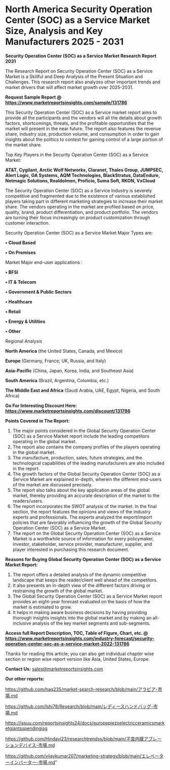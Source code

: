 # North America Security Operation Center (SOC) as a Service Market Size, Analysis and Key Manufacturers 2025 - 2031

<strong>Security Operation Center (SOC) as a Service Market Research Report 2031</strong>

The Research Report on Security Operation Center (SOC) as a Service Market is a Skillful and Deep Analysis of the Present Situation and Challenges. This research report also analyzes other important trends and market drivers that will affect market growth over 2025-2031.

<strong>Request Sample Report @ <a href=https://www.marketreportsinsights.com/sample/131786>https://www.marketreportsinsights.com/sample/131786</a></strong>

This Security Operation Center (SOC) as a Service market report aims to provide all the participants and the vendors will all the details about growth factors, shortcomings, threats, and the profitable opportunities that the market will present in the near future. The report also features the revenue share, industry size, production volume, and consumption in order to gain insights about the politics to contest for gaining control of a large portion of the market share.

Top Key Players in the Security Operation Center (SOC) as a Service Market:

<strong>AT&T, Cygilant, Arctic Wolf Networks, Claranet, Thales Group, JUMPSEC, Alert Logic, GA Systems, AQM Technologies, BlackStratus, DataEndure, Netmagic Solutions, Realdolmen, Proficio, Suma Soft, RKON, VxCloud</strong>

The Security Operation Center (SOC) as a Service Industry is severely competitive and fragmented due to the existence of various established players taking part in different marketing strategies to increase their market share. The vendors operating in the market are profiled based on price, quality, brand, product differentiation, and product portfolio. The vendors are turning their focus increasingly on product customization through customer interaction.

Security Operation Center (SOC) as a Service Market Major Types are:

<strong>• Cloud Based

• On Premises</strong>

Market Major end-user applications :

<strong>• BFSI

• IT & Telecom

• Government & Public Sectors

• Healthcare

• Retail

• Energy & Utilities

• Other</strong>

Regional Analysis

</u><strong><b>North America</b></strong> (the United States, Canada, and Mexico)

<strong><b>Europe </b></strong>(Germany, France, UK, Russia, and Italy)

<strong><b>Asia-Pacific</b></strong> (China, Japan, Korea, India, and Southeast Asia)

<strong><b>South America</b></strong> (Brazil, Argentina, Colombia, etc.)

<strong><b>The Middle East and Africa</b></strong> (Saudi Arabia, UAE, Egypt, Nigeria, and South Africa)

<strong>Go For Interesting Discount Here: <a href=https://www.marketreportsinsights.com/discount/131786>https://www.marketreportsinsights.com/discount/131786</a></strong>

<strong>Points Covered in The Report:</strong>
<ol>
  <li>The major points considered in the Global Security Operation Center (SOC) as a Service Market report include the leading competitors operating in the global market.</li>
  <li>The report also contains the company profiles of the players operating in the global market.</li>
  <li>The manufacture, production, sales, future strategies, and the technological capabilities of the leading manufacturers are also included in the report.</li>
  <li>The growth factors of the Global Security Operation Center (SOC) as a Service Market are explained in-depth, wherein the different end-users of the market are discussed precisely.</li>
  <li>The report also talks about the key application areas of the global market, thereby providing an accurate description of the market to the readers/users.</li>
  <li>The report incorporates the SWOT analysis of the market. In the final section, the report features the opinions and views of the industry experts and professionals. The experts analyzed the export/import policies that are favorably influencing the growth of the Global Security Operation Center (SOC) as a Service Market.</li>
  <li>The report on the Global Security Operation Center (SOC) as a Service Market is a worthwhile source of information for every policymaker, investor, stakeholder, service provider, manufacturer, supplier, and player interested in purchasing this research document.</li>
</ol>
<strong>Reasons for Buying Global Security Operation Center (SOC) as a Service Market Report:</strong>

<ol>
  <li>The report offers a detailed analysis of the dynamic competitive landscape that keeps the reader/client well ahead of the competitors.</li>
  <li>It also presents an in-depth view of the different factors driving or restraining the growth of the global market.</li>
  <li>The Global Security Operation Center (SOC) as a Service Market report provides an eight-year forecast evaluated on the basis of how the market is estimated to grow.</li>
  <li>It helps in making aware business decisions by having providing thorough insights insights into the global market and by making an all-inclusive analysis of the key market segments and sub-segments.</li>
</ol>
<strong>Access full Report Description, TOC, Table of Figure, Chart, etc. @ <a href=https://www.marketreportsinsights.com/industry-forecast/security-operation-center-soc-as-a-service-market-2022-131786>https://www.marketreportsinsights.com/industry-forecast/security-operation-center-soc-as-a-service-market-2022-131786</a></strong>


Thanks for reading this article; you can also get individual chapter wise section or region wise report version like Asia, United States, Europe.

<strong>Contact Us:</strong>
sales@marketreportsinsights.com

<strong>Our other reports:</strong>

<a href=https://github.com/haq235/market-search-research/blob/main/アラビア-市場.md>https://github.com/haq235/market-search-research/blob/main/アラビア-市場.md</a>

<a href=https://github.com/Ishi78/Research/blob/main/レディースハンドバッグ-市場.md>https://github.com/Ishi78/Research/blob/main/レディースハンドバッグ-市場.md</a>

<a href=https://issuu.com/reportsinsights24/docs/europepiezoelectricceramicsmarketgiantsspendingisg>https://issuu.com/reportsinsights24/docs/europepiezoelectricceramicsmarketgiantsspendingisg</a>

<a href=https://github.com/Hindavi23/researchtrendss/blob/main/子宮内膜アブレーションデバイス-市場.md>https://github.com/Hindavi23/researchtrendss/blob/main/子宮内膜アブレーションデバイス-市場.md</a>

<a href=https://github.com/vijaykumar207/marketing-strategy/blob/main/エレベーターインバーター-市場.md>https://github.com/vijaykumar207/marketing-strategy/blob/main/エレベーターインバーター-市場.md</a>"
